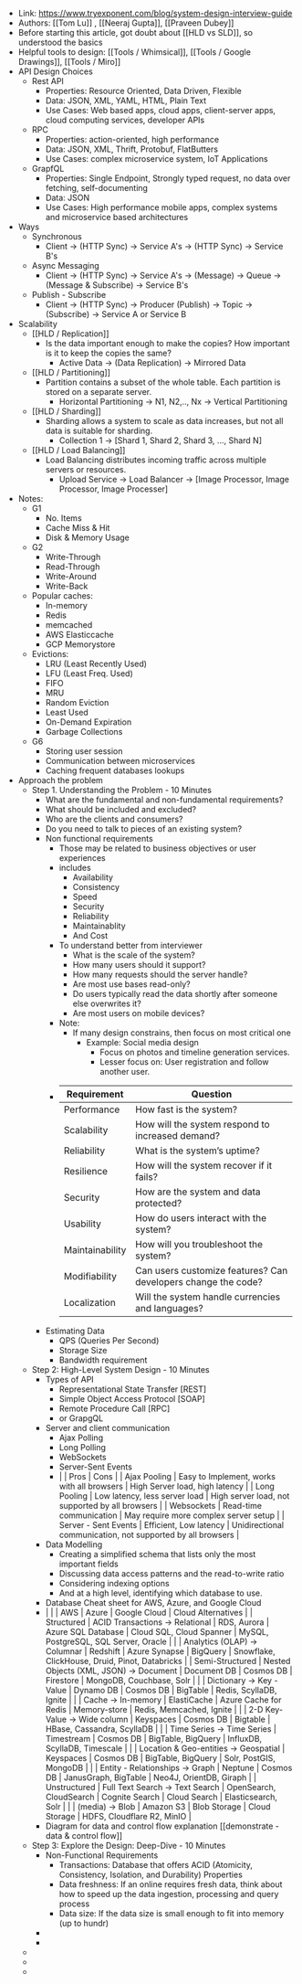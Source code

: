 - Link: https://www.tryexponent.com/blog/system-design-interview-guide
- Authors: [[Tom Lu]] , [[Neeraj Gupta]], [[Praveen Dubey]]
- Before starting this article, got doubt about [[HLD vs SLD]], so understood the basics
- Helpful tools to design: [[Tools / Whimsical]], [[Tools / Google Drawings]], [[Tools / Miro]]
- API Design Choices
	- Rest API
		- Properties: Resource Oriented, Data Driven, Flexible
		- Data: JSON, XML, YAML, HTML, Plain Text
		- Use Cases: Web based apps, cloud apps, client-server apps, cloud computing services, developer APIs
	- RPC
		- Properties: action-oriented, high performance
		- Data: JSON, XML, Thrift, Protobuf, FlatButters
		- Use Cases: complex microservice system, IoT Applications
	- GrapfQL
		- Properties: Single Endpoint, Strongly typed request, no data over fetching, self-documenting
		- Data: JSON
		- Use Cases: High performance mobile apps, complex systems and microservice based architectures
- Ways
	- Synchronous
		- Client -> (HTTP Sync) -> Service A's -> (HTTP Sync) -> Service B's
	- Async Messaging
		- Client -> (HTTP Sync) -> Service A's -> (Message) -> Queue -> (Message & Subscribe) -> Service B's
	- Publish - Subscribe
		- Client -> (HTTP Sync) -> Producer (Publish) -> Topic -> (Subscribe) -> Service A or Service B
- Scalability
	- [[HLD / Replication]]
		- Is the data important enough to make the copies? How important is it to keep the copies the same?
			- Active Data -> (Data Replication) -> Mirrored Data
	- [[HLD / Partitioning]]
		- Partition contains a subset of the whole table. Each partition is stored on a separate server.
			- Horizontal Partitioning -> N1, N2,.., Nx -> Vertical Partitioning
	- [[HLD / Sharding]]
		- Sharding allows a system to scale as data increases, but not all data is suitable for sharding.
			- Collection 1 -> [Shard 1, Shard 2, Shard 3, ..., Shard N]
	- [[HLD / Load Balancing]]
		- Load Balancing distributes incoming traffic across multiple servers or resources.
			- Upload Service -> Load Balancer -> [Image Processor, Image Processor, Image Processer]
- Notes:
	- G1
		- No. Items
		- Cache Miss & Hit
		- Disk & Memory Usage
	- G2
		- Write-Through
		- Read-Through
		- Write-Around
		- Write-Back
	- Popular caches:
		- In-memory
		- Redis
		- memcached
		- AWS Elasticcache
		- GCP Memorystore
	- Evictions:
		- LRU (Least Recently Used)
		- LFU (Least Freq. Used)
		- FIFO
		- MRU
		- Random Eviction
		- Least Used
		- On-Demand Expiration
		- Garbage Collections
	- G6
		- Storing user session
		- Communication between microservices
		- Caching frequent databases lookups
- Approach the problem
	- Step 1. Understanding the Problem - 10 Minutes
		- What are the fundamental and non-fundamental requirements?
		- What should be included and excluded?
		- Who are the clients and consumers?
		- Do you need to talk to pieces of an existing system?
		- Non functional requirements
			- Those may be related to business objectives or user experiences
			- includes
				- Availability
				- Consistency
				- Speed
				- Security
				- Reliability
				- Maintainablity
				- And Cost
			- To understand better from interviewer
				- What is the scale of the system?
				- How many users should it support?
				- How many requests should the server handle?
				- Are most use bases read-only?
				- Do users typically read the data shortly after someone else overwrites it?
				- Are most users on mobile devices?
			- Note:
				- If many design constrains, then focus on most critical one
					- Example: Social media design
						- Focus on photos and timeline generation services.
						- Lesser focus on: User registration and follow another user.
			- | Requirement     | Question                                                      |
			  |-----------------|---------------------------------------------------------------|
			  | Performance     | How fast is the system?                                       |
			  | Scalability     | How will the system respond to increased demand?              |
			  | Reliability     | What is the system’s uptime?                                  |
			  | Resilience      | How will the system recover if it fails?                      |
			  | Security        | How are the system and data protected?                        |
			  | Usability       | How do users interact with the system?                        |
			  | Maintainability | How will you troubleshoot the system?                         |
			  | Modifiability   | Can users customize features? Can developers change the code? |
			  | Localization    | Will the system handle currencies and languages?              |
		- Estimating Data
			- QPS (Queries Per Second)
			- Storage Size
			- Bandwidth requirement
	- Step 2: High-Level System Design - 10 Minutes
		- Types of API
			- Representational State Transfer [REST]
			- Simple Object Access Protocol [SOAP]
			- Remote Procedure Call [RPC]
			- or GrapgQL
		- Server and client communication
			- Ajax Polling
			- Long Polling
			- WebSockets
			- Server-Sent Events
			- |  | Pros | Cons |
			  | Ajax Pooling | Easy to Implement, works with all browsers | High Server load, high latency |
			  | Long Pooling | Low latency, less server load | High server load, not supported by all browsers |
			  | Websockets | Read-time communication | May require more complex server setup |
			  | Server - Sent Events | Efficient, Low latency | Unidirectional communication, not supported by all browsers |
		- Data Modelling
			- Creating a simplified schema that lists only the most important fields
			- Discussing data access patterns and the read-to-write ratio
			- Considering indexing options
			- And at a high level, identifying which database to use.
		- Database Cheat sheet for AWS, Azure, and Google Cloud
		- |  |  |  AWS | Azure | Google Cloud | Cloud Alternatives |
		  | Structured | ACID Transactions -> Relational | RDS, Aurora | Azure SQL Database | Cloud SQL, Cloud Spanner | MySQL, PostgreSQL, SQL Server, Oracle |
		  |  | Analytics (OLAP) -> Columnar | Redshift | Azure Synapse | BigQuery | Snowflake, ClickHouse, Druid, Pinot, Databricks |
		  | Semi-Structured | Nested Objects (XML, JSON) -> Document | Document DB | Cosmos DB | Firestore | MongoDB, Couchbase, Solr |
		  |  | Dictionary -> Key - Value | Dynamo DB | Cosmos DB | BigTable | Redis, ScyllaDB, Ignite | 
		  |  | Cache -> In-memory | ElastiCache | Azure Cache for Redis | Memory-store | Redis, Memcached, Ignite | 
		  |   | 2-D Key-Value  -> Wide column | Keyspaces | Cosmos DB | Bigtable | HBase, Cassandra, ScyllaDB | 
		  |  | Time Series -> Time Series | Timestream | Cosmos DB | BigTable, BigQuery | InfluxDB, ScyllaDB, Timescale | 
		  |  | Location & Geo-entities -> Geospatial | Keyspaces | Cosmos DB | BigTable, BigQuery | Solr, PostGIS, MongoDB | 
		  |  | Entity - Relationships -> Graph | Neptune | Cosmos DB | JanusGraph, BigTable | Neo4J, OrientDB, Giraph | 
		  | Unstructured | Full Text Search -> Text Search | OpenSearch, CloudSearch | Cognite Search | Cloud Search | Elasticsearch, Solr |
		  |  | (media) -> Blob | Amazon S3 | Blob Storage | Cloud Storage | HDFS, Cloudflare R2, MinIO |
		- Diagram for data and control flow explanation [[demonstrate - data & control flow]]
	- Step 3: Explore the Design: Deep-Dive - 10 Minutes
		- Non-Functional Requirements
			- Transactions: Database that offers ACID (Atomicity, Consistency, Isolation, and Durability) Properties
			- Data freshness: If an online requires fresh data, think about how to speed up the data ingestion, processing and query process
			- Data size: If the data size is small enough to fit into memory (up to hundr)
		-
		-
	-
	-
	-